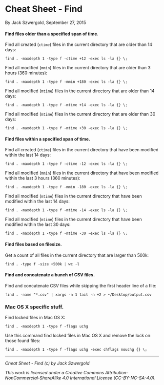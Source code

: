 # Cheat Sheet - Find

By Jack Szwergold, September 27, 2015

#### Find files older than a specified span of time.

Find all created (`ctime`) files in the current directory that are older than 14 days:

	find . -maxdepth 1 -type f -ctime +12 -exec ls -la {} \;

Find all modified (`mmin`) files in the current directory that are older than 3 hours (360 minutes):

	find . -maxdepth 1 -type f -mmin +180 -exec ls -la {} \;

Find all modified (`mtime`) files in the current directory that are older than 14 days:

	find . -maxdepth 1 -type f -mtime +14 -exec ls -la {} \;

Find all modified (`mtime`) files in the current directory that are older than 30 days:

	find . -maxdepth 1 -type f -mtime +30 -exec ls -la {} \;

#### Find files within a specified span of time.

Find all created (`ctime`) files in the current directory that have been modified within the last 14 days:

	find . -maxdepth 1 -type f -ctime -12 -exec ls -la {} \;

Find all modified (`mmin`) files in the current directory that have been modified within the last 3 hours (360 minutes):

	find . -maxdepth 1 -type f -mmin -180 -exec ls -la {} \;

Find all modified (`mtime`) files in the current directory that have been modified within the last 14 days:

	find . -maxdepth 1 -type f -mtime -14 -exec ls -la {} \;

Find all modified (`mtime`) files in the current directory that have been modified within the last 30 days:

	find . -maxdepth 1 -type f -mtime -30 -exec ls -la {} \;

#### Find files based on filesize.

Get a count of all files in the current directory that are larger than 500k:

    find . -type f -size +500k | wc -l

#### Find and concatenate a bunch of CSV files.

Find and concatenate CSV files while skipping the first header line of a file:

	find . -name "*.csv" | xargs -n 1 tail -n +2 > ~/Desktop/output.csv

### Mac OS X specific stuff.

Find locked files in Mac OS X:

    find . -maxdepth 1 -type f -flags uchg

Use this command find locked files in Mac OS X and remove the lock on those found files:

    find . -maxdepth 1 -type f -flags uchg -exec chflags nouchg {} \;

***

*Cheat Sheet - Find (c) by Jack Szwergold*

*This work is licensed under a Creative Commons Attribution-NonCommercial-ShareAlike 4.0 International License (CC-BY-NC-SA-4.0).*
